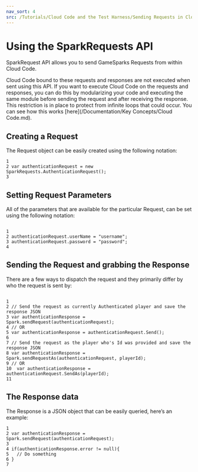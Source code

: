 ```yaml
---
nav_sort: 4
src: /Tutorials/Cloud Code and the Test Harness/Sending Requests in Cloud Code.md
---
```


# Using the SparkRequests API

SparkRequest API allows you to send GameSparks Requests from within Cloud Code.

Cloud Code bound to these requests and responses are not executed when sent using this API. If you want to execute Cloud Code on the requests and responses, you can do this by modularizing your code and executing the same module before sending the request and after receiving the response. This restriction is in place to protect from infinite loops that could occur. You can see how this works [here](/Documentation/Key Concepts/Cloud Code.md).

## Creating a Request

The Request object can be easily created using the following notation:

```
1
2 var authenticationRequest = new SparkRequests.AuthenticationRequest();
3

```

## Setting Request Parameters

All of the parameters that are available for the particular Request, can be set using the following notation:

```

1
2 authenticationRequest.userName = "username";
3 authenticationRequest.password = "password";
4

```

## Sending the Request and grabbing the Response

There are a few ways to dispatch the request and they primarily differ by who the request is sent by:


```

1
2 // Send the request as currently Authenticated player and save the response JSON
3 var authenticationResponse = Spark.sendRequest(authenticationRequest);
4 // OR
5 var authenticationResponse = authenticationRequest.Send();
6
7 // Send the request as the player who's Id was provided and save the response JSON
8 var authenticationResponse = Spark.sendRequestAs(authenticationRequest, playerId);
9 // OR
10  var authenticationResponse = authenticationRequest.SendAs(playerId);
11

```


## The Response data

The Response is a JSON object that can be easily queried, here’s an example:

```
1
2 var authenticationResponse = Spark.sendRequest(authenticationRequest);
3
4 if(authenticationResponse.error != null){
5   // Do something
6 }
7

```
